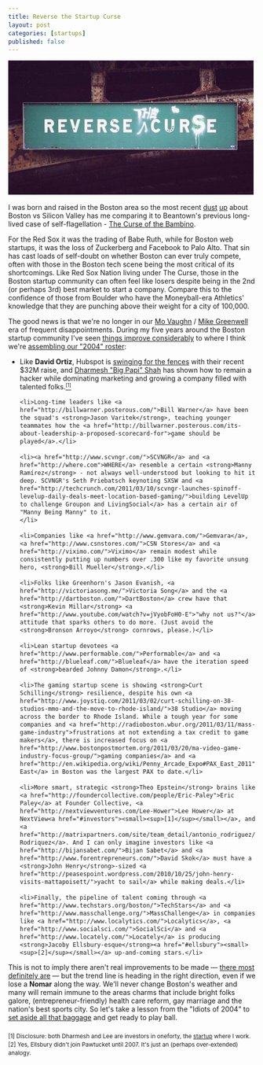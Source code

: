 ```yaml
--- 
title: Reverse the Startup Curse
layout: post
categories: [startups]
published: false
---
```

<div class="flickr-frame"><img src="/images/reverse_curse.png" class="flickr-photo" /></div>

I was born and raised in the Boston area so the most recent <a href="http://www.boston.com/business/technology/innoeco/2011/03/whats_the_point_of_boston_vs_s.html" rel="nofollow">dust</a> <a href="http://techcrunch.com/2011/03/04/my-ordeal%E2%80%94and-the-firestorm%E2%80%94in-boston/" rel="nofollow">up</a> about Boston vs Silicon Valley has me comparing it to Beantown's previous long-lived case of self-flagellation - <a href="http://en.wikipedia.org/wiki/Curse_of_the_Bambino">The Curse of the Bambino</a>.

For the Red Sox it was the trading of Babe Ruth, while for Boston web startups, it was the loss of Zuckerberg and Facebook to Palo Alto. That sin has cast loads of self-doubt on whether Boston can ever truly compete, often with those in the Boston tech scene being the most critical of its shortcomings. Like Red Sox Nation living under The Curse, those in the Boston startup community can often feel like losers despite being in the 2nd (or perhaps 3rd) best market to start a company. Compare this to the confidence of those from Boulder who have the Moneyball-era Athletics' knowledge that they are punching above their weight for a city of 100,000.

The good news is that we're no longer in our <a href="http://en.wikipedia.org/wiki/Mo_Vaughn">Mo Vaughn</a> / <a href="http://en.wikipedia.org/wiki/Mike_Greenwell">Mike Greenwell</a> era of frequent disappointments. During my five years around the Boston startup community I've seen <a href="http://www.robgo.org/post/653240595/an-entrepreneurial-renaissance-in-boston">things improve considerably</a>  to where I think we're <a href="http://www.quora.com/Boston/What-is-the-entrepreneurial-startup-scene-like-in-the-Greater-Boston-Area-in-2011">assembling our "2004" roster</a>:

<ul>
	<li>Like <strong>David Ortiz</strong>, Hubspot is <a href="http://www.hubspot.com/blog/bid/10491/Sequoia-Google-Ventures-and-Salesforce-com-Invest-32-Million-in-HubSpot">swinging for the fences</a> with their recent $32M raise, and <a href="http://twitter.com/dharmesh">Dharmesh "Big Papi" Shah</a> has shown how to remain a hacker while dominating marketing and growing a company filled with talented folks.<a href="#investors"><small><sup>[1]</sup></small></a></li>
		
	<li>Long-time leaders like <a href="http://billwarner.posterous.com/">Bill Warner</a> have been the squad's <strong>Jason Varitek</strong>, teaching younger teammates how the <a href="http://billwarner.posterous.com/its-about-leadership-a-proposed-scorecard-for">game should be played</a>.</li>
	
	<li><a href="http://www.scvngr.com/">SCVNGR</a> and <a href="http://where.com">WHERE</a> resemble a certain <strong>Manny Ramírez</strong> - not always well-understood but looking to hit it deep. SCVNGR's Seth Priebatsch keynoting SXSW and <a href="http://techcrunch.com/2011/03/10/scvngr-launches-spinoff-levelup-daily-deals-meet-location-based-gaming/">building LevelUp to challenge Groupon and LivingSocial</a> has a certain air of "Manny Being Manny" to it.
	</li>
	
	<li>Companies like <a href="http://www.gemvara.com/">Gemvara</a>, <a href="http://www.csnstores.com/">CSN Stores</a> and <a href="http://viximo.com/">Viximo</a> remain modest while consistently putting up numbers over .300 like my favorite unsung hero, <strong>Bill Mueller</strong>.</li>
	
	<li>Folks like Greenhorn's Jason Evanish, <a href="http://victoriasong.me/">Victoria Song</a> and the <a href="http://dartboston.com/">DartBoston</a> crew have that <strong>Kevin Millar</strong> <a href="http://www.youtube.com/watch?v=jVyobFoH0-E">"why not us?"</a> attitude that sparks others to do more. (Just avoid the <strong>Bronson Arroyo</strong> cornrows, please.)</li>
	
	<li>Lean startup devotees <a href="http://www.performable.com/">Performable</a> and <a href="http://blueleaf.com/">Blueleaf</a> have the iteration speed of <strong>bearded Johnny Damon</strong>.</li>
	
	<li>The gaming startup scene is showing <strong>Curt Schilling</strong> resilience, despite his own <a href="http://www.joystiq.com/2011/03/02/curt-schilling-on-38-studios-mmo-and-the-move-to-rhode-island/">38 Studio</a> moving across the border to Rhode Island. While a tough year for some companies and <a href="http://radioboston.wbur.org/2011/03/11/mass-game-industry">frustrations at not extending a tax credit to game makers</a>, there is increased focus on <a href="http://www.bostonpostmortem.org/2011/03/20/ma-video-game-industry-focus-group/">gaming companies</a> and <a href="http://en.wikipedia.org/wiki/Penny_Arcade_Expo#PAX_East_2011">PAX East</a> in Boston was the largest PAX to date.</li>
	
	<li>More smart, strategic <strong>Theo Epstein</strong> brains like <a href="http://foundercollective.com/people/Eric-Paley">Eric Paley</a> at Founder Collective, <a href="http://nextviewventures.com/Lee-Hower">Lee Hower</a> at NextView<a href="#investors"><small><sup>[1]</sup></small></a>, and <a href="http://matrixpartners.com/site/team_detail/antonio_rodriguez/">Antonio Rodriquez</a>. And I can only imagine investors like <a href="http://bijansabet.com/">Bijan Sabet</a> and <a href="http://www.forentrepreneurs.com/">David Skok</a> must have a <strong>John Henry</strong>-sized <a href="http://peasespoint.wordpress.com/2010/10/25/john-henry-visits-mattapoisett/">yacht to sail</a> while making deals.</li>
	
	<li>Finally, the pipeline of talent coming through <a href="http://www.techstars.org/boston/">TechStars</a> and <a href="http://www.masschallenge.org/">MassChallenge</a> in companies like <a href="http://www.localytics.com/">Localytics</a>, <a href="http://www.socialsci.com/">SocialSci</a> and <a href="http://www.locately.com/">Locately</a> is producing <strong>Jacoby Ellsbury-esque</strong><a href="#ellsbury"><small><sup>[2]</sup></small></a> up-and-coming stars.</li>
</ul>

This is not to imply there aren't real improvements to be made &mdash; <a href="http://how2startup.com/5-reasons-startups-move-to-silicon-valley/">there most definitely are</a> &mdash; but the trend line is heading in the right direction, even if we lose a <strong>Nomar</strong> along the way. We'll never change Boston's weather and many will remain immune to the areas charms that include bright folks galore, (entrepreneur-friendly) health care reform, gay marriage and the nation's best sports city. So let's take a lesson from the "Idiots of 2004" to <a href="http://www.boston.com/business/technology/innoeco/2010/12/resolved_for_2011_lets_put_the.html">set aside all that baggage</a> and get ready to play ball.

<div style="margin-top: 20px;">
	<a name="investors"></a><small>[1] Disclosure: both Dharmesh and Lee are investors in oneforty, the <a href="http://oneforty.com">startup</a> where I work.</small><br />
	<a name="ellsbury"></a><small>[2] Yes, Ellsbury didn't join Pawtucket until 2007. It's just an (perhaps over-extended) analogy.</small>
</div>